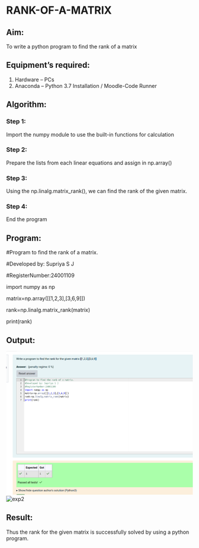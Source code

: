 # RANK-OF-A-MATRIX
## Aim:
To write a python program to find the rank of a matrix
## Equipment’s required:
1. 	Hardware – PCs
2. 	Anaconda – Python 3.7 Installation / Moodle-Code Runner
## Algorithm:
### Step 1: 
Import the numpy module to use the built-in functions for calculation
### Step 2: 
Prepare the lists from each linear equations and assign in np.array()
### Step 3:
Using the np.linalg.matrix_rank(), we can find the rank of the given matrix.
### Step 4:
End the program
## Program:

#Program to find the rank of a matrix.

#Developed by: Supriya S J

#RegisterNumber:24001109

import numpy as np

matrix=np.array([[1,2,3],[3,6,9]])

rank=np.linalg.matrix_rank(matrix)

print(rank)

## Output:
![output](exp2.png)
![exp2](https://github.com/user-attachments/assets/f1c67d63-cb48-4e13-bd03-8e35cebbf548)
## Result:

Thus the rank for the given matrix is successfully solved by  using a python program.

